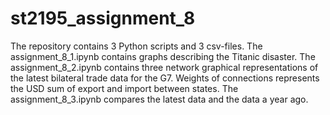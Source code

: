 # st2195_assignment_8
The repository contains 3 Python scripts and 3 csv-files. The assignment_8_1.ipynb contains graphs describing the Titanic disaster. The assignment_8_2.ipynb contains three network graphical representations of the latest bilateral trade data for the G7. Weights of connections represents the USD sum of export and import between states. The assignment_8_3.ipynb compares the latest data and the data a year ago.
